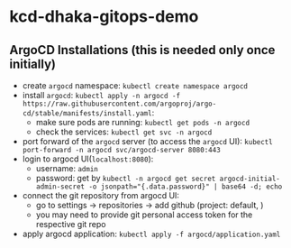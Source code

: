 # kcd-dhaka-gitops-demo

## ArgoCD Installations (this is needed only once initially)

- create `argocd` namespace: `kubectl create namespace argocd`
- install `argocd`: `kubectl apply -n argocd -f https://raw.githubusercontent.com/argoproj/argo-cd/stable/manifests/install.yaml`:
  - make sure pods are running: `kubectl get pods -n argocd`
  - check the services: `kubectl get svc -n argocd`
- port forward of the `argocd` server (to access the `argocd` UI): `kubectl port-forward -n argocd svc/argocd-server 8080:443`
- login to argocd UI(`localhost:8080`):
  - username: `admin`
  - password: get by `kubectl -n argocd get secret argocd-initial-admin-secret -o jsonpath="{.data.password}" | base64 -d; echo`
- connect the git repository from argocd UI:
  - go to settings -> repositories -> add github (project: default, )
  - you may need to provide git personal access token for the respective git repo
- apply argocd application: `kubectl apply -f argocd/application.yaml`
